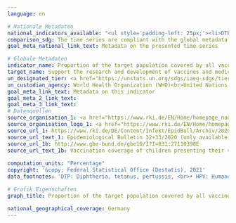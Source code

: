 ```yaml
---
language: en    

# Nationale Metadaten    
national_indicators_available: "<ul style='padding-left: 25px;'><li>DTP vaccination coverage at school entry</li> <li> Measles vaccination coverage at school entry</li> <li> Pneumococcal vaccination coverage at school entry</li> <li> HPV vaccination coverage among 15 year-old girls</li></ul>"    
comparison_sdg: The time series are compliant with the global metadata.    
goal_meta_national_link_text: Metadata on the presented time series    

# Globale Metadaten    
indicator_name: Proportion of the target population covered by all vaccines included in their national programme    
target_name: Support the research and development of vaccines and medicines for the communicable and non-communicable diseases that primarily affect developing countries, provide access to affordable essential medicines and vaccines, in accordance with the Doha Declaration on the TRIPS Agreement and Public Health, which affirms the right of developing countries to use to the full the provisions in the Agreement on Trade-Related Aspects of Intellectual Property Rights regarding flexibilities to protect public health, and, in particular, provide access to medicines for all    
un_designated_tier: <a href="https://unstats.un.org/sdgs/iaeg-sdgs/tier-classification/" title="Click here for more information on the UN tier classification."  target="_blank">Tier I</a>    
un_custodian_agency: World Health Organization (WHO)<br>United Nations International Children's Fund (UNICEF)    
goal_meta_link_text: Metadata on this indicator    
goal_meta_2_link_text:     
goal_meta_3_link_text:         
# Datenquellen
source_organisation_1: <a href="https://www.rki.de/EN/Home/homepage_node.html"> Robert Koch Institute </a>
source_organisation_logo_1: <a href="https://www.rki.de/EN/Home/homepage_node.html"><img src="https://g205sdgs.github.io/sdg-indicators/public/OrgImgEn/rki.png" alt="Logo rki" style="height:60px; width:148px"/></a>
source_url_1: https://www.rki.de/DE/Content/Infekt/EpidBull/Archiv/2020/Ausgaben/32-33_20.pdf
source_url_text_1: Epidemiological Bulletin 32+33/2020 (only available in German)
source_url_1b: http://www.gbe-bund.de/gbe10/I?I=831:27110398E
source_url_text_1b: Vaccination coverage of children presenting their vaccination card at school entry health examinations – GBE
    
computation_units: "Percentage"    
copyright: '&copy; Federal Statistical Office (Destatis), 2021'    
data_footnotes: 'DTP: Diphtheria, tetanus, pertussis, <br>• HPV: Humane papillomavirus.<br>• HPV vaccination coverage among 15 year-old girls: Data are only available from 2011.<br>• August 2014: Reduction of the recommended vaccination age for HPV vaccination from formerly 12-17 years with a 3-dose vaccination schedule to 9-14 years with a 2-dose vaccination schedule. <br>• Repeat vaccination (with 3 doses of vaccine) possible up to 17 years. <br>• September 2015: Reduction of the vaccination schedule of the standard pneumococcal vaccine for mature-born infants from 4 (3+1 schedule) to 3 doses of vaccine (2+1 schedule). <br>• June 2018: Introduction of HPV vaccination additionally for boys.'    

# Grafik Eigenschaften    
graph_title: Proportion of the target population covered by all vaccines included in their national programme    

national_geographical_coverage: Germany    
---
```


<span></span>